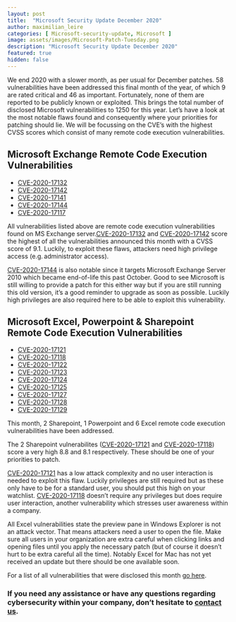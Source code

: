 ```yaml
---
layout: post
title:  "Microsoft Security Update December 2020"
author: maximilian_leire
categories: [ Microsoft-security-update, Microsoft ]
image: assets/images/Microsoft-Patch-Tuesday.png
description: "Microsoft Security Update December 2020"
featured: true
hidden: false
---
```


We end 2020 with a slower month, as per usual for December patches. 58 vulnerabilities have been addressed this final month of the year, of which 9 are rated critical and 46 as important. Fortunately, none of them are reported to be publicly known or exploited. This brings the total number of disclosed Microsoft vulnerabilities to 1250 for this year. Let’s have a look at the most notable flaws found and consequently where your priorities for patching should lie. We will be focussing on the CVE’s with the highest CVSS scores which consist of many remote code execution vulnerabilities.

## Microsoft Exchange Remote Code Execution Vulnerabilities
* [CVE-2020-17132](https://portal.msrc.microsoft.com/en-US/security-guidance/advisory/CVE-2020-17132)
* [CVE-2020-17142](https://portal.msrc.microsoft.com/en-US/security-guidance/advisory/CVE-2020-17142)
* [CVE-2020-17141](https://portal.msrc.microsoft.com/en-US/security-guidance/advisory/CVE-2020-17143)
* [CVE-2020-17144](https://portal.msrc.microsoft.com/en-US/security-guidance/advisory/CVE-2020-17144)
* [CVE-2020-17117](https://portal.msrc.microsoft.com/en-US/security-guidance/advisory/CVE-2020-17117)

All vulnerabilities listed above are remote code execution vulnerabilities found on MS Exchange server.[CVE-2020-17132](https://portal.msrc.microsoft.com/en-US/security-guidance/advisory/CVE-2020-17132) and [CVE-2020-17142](https://portal.msrc.microsoft.com/en-US/security-guidance/advisory/CVE-2020-17142) score the highest of all the vulnerabilities announced this month with a CVSS score of 9.1. Luckily, to exploit these flaws, attackers need high privilege access (e.g. administrator access).

[CVE-2020-17144](https://portal.msrc.microsoft.com/en-US/security-guidance/advisory/CVE-2020-17144) is also notable since it targets Microsoft Exchange Server 2010 which became end-of-life this past October. Good to see Microsoft is still willing to provide a patch for this either way but if you are still running this old version, it’s a good reminder to upgrade as soon as possible. Luckily high privileges are also required here to be able to exploit this vulnerability. 

## Microsoft Excel, Powerpoint & Sharepoint Remote Code Execution Vulnerabilities
* [CVE-2020-17121](https://portal.msrc.microsoft.com/en-US/security-guidance/advisory/CVE-2020-17121)
* [CVE-2020-17118](https://portal.msrc.microsoft.com/en-US/security-guidance/advisory/CVE-2020-17118)
* [CVE-2020-17122](https://portal.msrc.microsoft.com/en-US/security-guidance/advisory/CVE-2020-17122)
* [CVE-2020-17123](https://portal.msrc.microsoft.com/en-US/security-guidance/advisory/CVE-2020-17123)
* [CVE-2020-17124](https://portal.msrc.microsoft.com/en-US/security-guidance/advisory/CVE-2020-17124)
* [CVE-2020-17125](https://portal.msrc.microsoft.com/en-US/security-guidance/advisory/CVE-2020-17125)
* [CVE-2020-17127](https://portal.msrc.microsoft.com/en-US/security-guidance/advisory/CVE-2020-17127)
* [CVE-2020-17128](https://portal.msrc.microsoft.com/en-US/security-guidance/advisory/CVE-2020-17128)
* [CVE-2020-17129](https://portal.msrc.microsoft.com/en-US/security-guidance/advisory/CVE-2020-17129)

This month, 2 Sharepoint, 1 Powerpoint and 6 Excel remote code execution vulnerabilities have been addressed. 

The 2 Sharepoint vulnerabilites ([CVE-2020-17121](https://portal.msrc.microsoft.com/en-US/security-guidance/advisory/CVE-2020-17121) and [CVE-2020-17118](https://portal.msrc.microsoft.com/en-US/security-guidance/advisory/CVE-2020-17118)) score a very high 8.8 and 8.1 respectively. These should be one of your priorities to patch. 

[CVE-2020-17121](https://portal.msrc.microsoft.com/en-US/security-guidance/advisory/CVE-2020-17121)  has a low attack complexity and no user interaction is needed to exploit this flaw. Luckily privileges are still required but as these only have to be for a standard user, you should put this high on your watchlist. [CVE-2020-17118](https://portal.msrc.microsoft.com/en-US/security-guidance/advisory/CVE-2020-17118) doesn’t require any privileges but does require user interaction, another vulnerability which stresses user awareness within a company. 

All Excel vulnerabilities state the preview pane in Windows Explorer is not an attack vector. That means attackers need a user to open the file. Make sure all users in your organization are extra careful when clicking links and opening files until you apply the necessary patch (but of course it doesn’t hurt to be extra careful all the time). Notably Excel for Mac has not yet received an update but there should be one available soon. 


For a list of all vulnerabilities that were disclosed this month [go here](https://msrc.microsoft.com/update-guide).

### If you need any assistance or have any questions regarding cybersecurity within your company, don’t hesitate to [contact us](https://www.ordina.be/diensten/security-and-privacy/).
